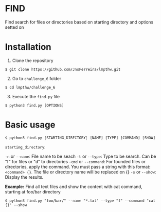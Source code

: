 # FIND

Find search for files or directories based on starting directory and options setted on 
 
# Installation


1. Clone the repository

```
$ git clone https://github.com/JnsFerreira/lmpthw.git
```

2. Go to `challenge_6` folder

```
$ cd lmpthw/challenge_6
```

3. Execute the `find.py` file

```
$ python3 find.py [OPTIONS]
```
# Basic usage

```
$ python3 find.py [STARTING_DIRECTORY] [NAME] [TYPE] [COMMAND] [SHOW]
```

`starting_directory`:

`-n` or `--name`: File name to be seach
`-t` or `--type`: Type to be search. Can be "f" for files or "d" to directories
`-cmd` or `--command`: For founded files or directories, apply the command. You must pass a string with this format: `<command> {}`. The file or directory name will be replaced on {}
`-s` or `--show`: Display the results.


**Example:** Find all text files and show the content with cat command, starting at foo/bar directory

```
$ python3 find.py "foo/bar/" --name "*.txt" --type "f" --command "cat {}" --show
```

